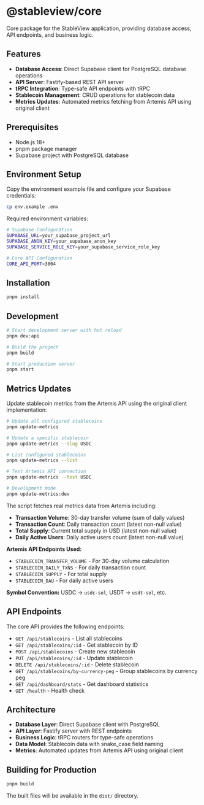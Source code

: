 # @stableview/core

Core package for the StableView application, providing database access, API endpoints, and business logic.

## Features

- **Database Access**: Direct Supabase client for PostgreSQL database operations
- **API Server**: Fastify-based REST API server
- **tRPC Integration**: Type-safe API endpoints with tRPC
- **Stablecoin Management**: CRUD operations for stablecoin data
- **Metrics Updates**: Automated metrics fetching from Artemis API using original client

## Prerequisites

- Node.js 18+
- pnpm package manager
- Supabase project with PostgreSQL database

## Environment Setup

Copy the environment example file and configure your Supabase credentials:

```bash
cp env.example .env
```

Required environment variables:

```bash
# Supabase Configuration
SUPABASE_URL=your_supabase_project_url
SUPABASE_ANON_KEY=your_supabase_anon_key
SUPABASE_SERVICE_ROLE_KEY=your_supabase_service_role_key

# Core API Configuration
CORE_API_PORT=3004
```

## Installation

```bash
pnpm install
```

## Development

```bash
# Start development server with hot reload
pnpm dev:api

# Build the project
pnpm build

# Start production server
pnpm start
```

## Metrics Updates

Update stablecoin metrics from the Artemis API using the original client implementation:

```bash
# Update all configured stablecoins
pnpm update-metrics

# Update a specific stablecoin
pnpm update-metrics --slug USDC

# List configured stablecoins
pnpm update-metrics --list

# Test Artemis API connection
pnpm update-metrics --test USDC

# Development mode
pnpm update-metrics:dev
```

The script fetches real metrics data from Artemis including:

- **Transaction Volume**: 30-day transfer volume (sum of daily values)
- **Transaction Count**: Daily transaction count (latest non-null value)
- **Total Supply**: Current total supply in USD (latest non-null value)
- **Daily Active Users**: Daily active users count (latest non-null value)

**Artemis API Endpoints Used:**

- `STABLECOIN_TRANSFER_VOLUME` - For 30-day volume calculation
- `STABLECOIN_DAILY_TXNS` - For daily transaction count
- `STABLECOIN_SUPPLY` - For total supply
- `STABLECOIN_DAU` - For daily active users

**Symbol Convention:** USDC → `usdc-sol`, USDT → `usdt-sol`, etc.

## API Endpoints

The core API provides the following endpoints:

- `GET /api/stablecoins` - List all stablecoins
- `GET /api/stablecoins/:id` - Get stablecoin by ID
- `POST /api/stablecoins` - Create new stablecoin
- `PUT /api/stablecoins/:id` - Update stablecoin
- `DELETE /api/stablecoins/:id` - Delete stablecoin
- `GET /api/stablecoins/by-currency-peg` - Group stablecoins by currency peg
- `GET /api/dashboard/stats` - Get dashboard statistics
- `GET /health` - Health check

## Architecture

- **Database Layer**: Direct Supabase client with PostgreSQL
- **API Layer**: Fastify server with REST endpoints
- **Business Logic**: tRPC routers for type-safe operations
- **Data Model**: Stablecoin data with snake_case field naming
- **Metrics**: Automated updates from Artemis API using original client

## Building for Production

```bash
pnpm build
```

The built files will be available in the `dist/` directory.

